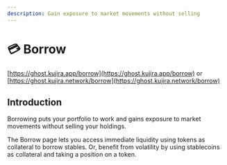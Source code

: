 ```yaml
---
description: Gain exposure to market movements without selling
---
```


# 💳 Borrow

[https://ghost.kujira.app/borrow](https://ghost.kujira.app/borrow) or [https://ghost.kujira.network/borrow](https://ghost.kujira.network/borrow)

## Introduction

Borrowing puts your portfolio to work and gains exposure to market movements without selling your holdings.&#x20;

The Borrow page lets you access immediate liquidity using tokens as collateral to borrow stables. Or, benefit from volatility by using stablecoins as collateral and taking a position on a token.&#x20;

